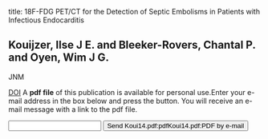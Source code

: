 title: 18F-FDG PET/CT for the Detection of Septic Embolisms in Patients with Infectious Endocarditis

## Kouijzer, Ilse J E. and Bleeker-Rovers, Chantal P. and Oyen, Wim J G.
JNM

<a href="https://doi.org/10.2967/jnumed.114.140707">DOI</a>
A <b>pdf file</b> of this publication is available for personal use.Enter your e-mail address in the box below and press the button. You will receive an e-mail message with a link to the pdf file.
<form action="sender.php">  <input type="text" name="email">  <input type="submit" value="Send Koui14.pdf:pdfKoui14.pdf:PDF by e-mail"></form>
